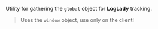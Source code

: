 Utility for gathering the `global` object for **LogLady** tracking.

> Uses the `window` object, use only on the client!
